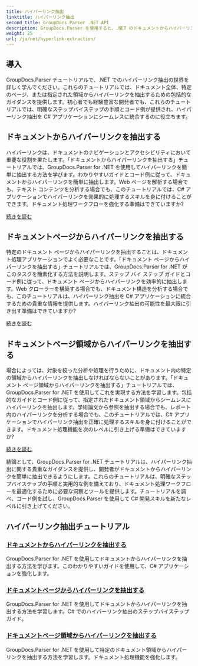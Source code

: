 ```yaml
---
title: ハイパーリンク抽出
linktitle: ハイパーリンク抽出
second_title: GroupDocs.Parser .NET API
description: GroupDocs.Parser を使用すると、.NET のドキュメントからハイパーリンクを簡単に抽出できます。ハイパーリンク抽出のステップバイステップ ガイドを使用して、C# アプリケーションを強化します。
weight: 25
url: /ja/net/hyperlink-extraction/
---
```

## 導入

GroupDocs.Parser チュートリアルで、.NET でのハイパーリンク抽出の世界を詳しく学んでください。これらのチュートリアルでは、ドキュメント全体、特定のページ、または指定された領域からハイパーリンクを抽出するための包括的なガイダンスを提供します。初心者でも経験豊富な開発者でも、これらのチュートリアルでは、明確なステップバイステップの手順とコード例が提供され、ハイパーリンク抽出を C# アプリケーションにシームレスに統合するのに役立ちます。

## ドキュメントからハイパーリンクを抽出する

ハイパーリンクは、ドキュメントのナビゲーションとアクセシビリティにおいて重要な役割を果たします。「ドキュメントからハイパーリンクを抽出する」チュートリアルでは、GroupDocs.Parser for .NET を使用してハイパーリンクを簡単に抽出する方法を学びます。わかりやすいガイドとコード例に従って、ドキュメントからハイパーリンクを簡単に抽出します。Web ページを解析する場合でも、テキスト コンテンツを分析する場合でも、このチュートリアルでは、C# アプリケーションでハイパーリンクを効果的に処理するスキルを身に付けることができます。ドキュメント処理ワークフローを強化する準備はできていますか?

[続きを読む](./extract-hyperlinks-from-document/)

## ドキュメントページからハイパーリンクを抽出する

特定のドキュメント ページからハイパーリンクを抽出することは、ドキュメント処理アプリケーションでよく必要なことです。「ドキュメント ページからハイパーリンクを抽出する」チュートリアルでは、GroupDocs.Parser for .NET がこのタスクを簡素化する方法を説明します。ステップ バイ ステップ ガイドとコード例に従って、ドキュメント ページからハイパーリンクを効率的に抽出します。Web クローラーを構築する場合でも、ドキュメント構造を分析する場合でも、このチュートリアルは、ハイパーリンク抽出を C# アプリケーションに統合するための貴重な情報を提供します。ハイパーリンク抽出の可能性を最大限に引き出す準備はできていますか?

[続きを読む](./extract-hyperlinks-from-document-page/)

## ドキュメントページ領域からハイパーリンクを抽出する

場合によっては、対象を絞った分析や処理を行うために、ドキュメント内の特定の領域からハイパーリンクを抽出しなければならないことがあります。「ドキュメント ページ領域からハイパーリンクを抽出する」チュートリアルでは、GroupDocs.Parser for .NET を使用してこれを実現する方法を学習します。包括的なガイドとコード例に従って、指定されたドキュメント領域からシームレスにハイパーリンクを抽出します。学術論文から参照を抽出する場合でも、レポート内のハイパーリンクを分析する場合でも、このチュートリアルでは、C# アプリケーションでハイパーリンク抽出を正確に処理するスキルを身に付けることができます。ドキュメント処理機能を次のレベルに引き上げる準備はできていますか?

[続きを読む](./extract-hyperlinks-from-document-page-area/)

結論として、GroupDocs.Parser for .NET チュートリアルは、ハイパーリンク抽出に関する貴重なガイダンスを提供し、開発者がドキュメントからハイパーリンクを簡単に抽出できるようにします。これらのチュートリアルは、明確なステップバイステップの手順と実用的な例を備えており、ドキュメント処理ワークフローを最適化するために必要な洞察とツールを提供します。チュートリアルを調べ、コード例を試し、GroupDocs.Parser を使用して C# 開発スキルを新たなレベルに引き上げてください。
## ハイパーリンク抽出チュートリアル
### [ドキュメントからハイパーリンクを抽出する](./extract-hyperlinks-from-document/)
GroupDocs.Parser for .NET を使用してドキュメントからハイパーリンクを抽出する方法を学びます。このわかりやすいガイドを使用して、C# アプリケーションを強化します。
### [ドキュメントページからハイパーリンクを抽出する](./extract-hyperlinks-from-document-page/)
GroupDocs.Parser for .NET を使用してドキュメントからハイパーリンクを抽出する方法を学習します。C# でのハイパーリンク抽出のステップバイステップ ガイド。
### [ドキュメントページ領域からハイパーリンクを抽出する](./extract-hyperlinks-from-document-page-area/)
GroupDocs.Parser for .NET を使用して特定のドキュメント領域からハイパーリンクを抽出する方法を学習します。ドキュメント処理機能を強化します。